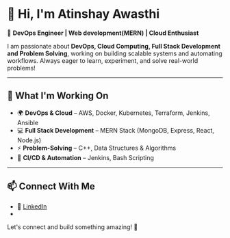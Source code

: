 # 👋 Hi, I'm Atinshay Awasthi 

🚀 **DevOps Engineer | Web development(MERN) | Cloud Enthusiast**  

I am passionate about **DevOps, Cloud Computing, Full Stack Development and Problem Solving**, working on building scalable systems and automating workflows. Always eager to learn, experiment, and solve real-world problems!  

---

## 🔧 **What I'm Working On**  
- 🌍 **DevOps & Cloud** – AWS, Docker, Kubernetes, Terraform, Jenkins, Ansible  
- 💻 **Full Stack Development** – MERN Stack (MongoDB, Express, React, Node.js)  
- ⚡ **Problem-Solving** – C++, Data Structures & Algorithms  
- 🔄 **CI/CD & Automation** – Jenkins, Bash Scripting  

---

## 📫 **Connect With Me**  
- 🔗 [LinkedIn](https://www.linkedin.com/in/atinshay-awasthi)
- <!-- - 🐦 [Twitter](https://twitter.com/your-profile/)  
  💼 [Portfolio](https://your-portfolio.com/) -->
  

Let's connect and build something amazing! 🚀  
